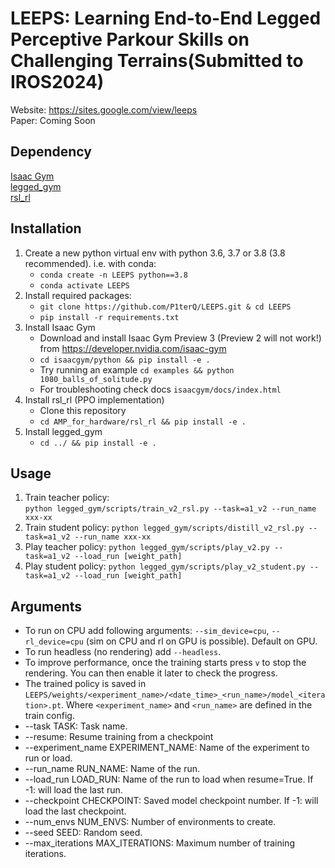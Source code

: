 # LEEPS: Learning End-to-End Legged Perceptive Parkour Skills on Challenging Terrains(Submitted to IROS2024)
Website: https://sites.google.com/view/leeps <br>
Paper: Coming Soon <br>

## Dependency
[Isaac Gym](https://developer.nvidia.com/isaac-gym) <br>
[legged_gym](https://github.com/leggedrobotics/legged_gym) <br>
[rsl_rl](https://github.com/leggedrobotics/rsl_rl) <br>

## Installation
1. Create a new python virtual env with python 3.6, 3.7 or 3.8 (3.8 recommended). i.e. with conda:
    - `conda create -n LEEPS python==3.8`
    - `conda activate LEEPS`
2. Install required packages:
    - `git clone https://github.com/P1terQ/LEEPS.git & cd LEEPS`
    - `pip install -r requirements.txt`
3. Install Isaac Gym
   - Download and install Isaac Gym Preview 3 (Preview 2 will not work!) from https://developer.nvidia.com/isaac-gym
   - `cd isaacgym/python && pip install -e .`
   - Try running an example `cd examples && python 1080_balls_of_solitude.py`
   - For troubleshooting check docs `isaacgym/docs/index.html`
4. Install rsl_rl (PPO implementation)
   - Clone this repository
   -  `cd AMP_for_hardware/rsl_rl && pip install -e .` 
5. Install legged_gym
   - `cd ../ && pip install -e .`

## Usage
1. Train teacher policy:   
  ```python legged_gym/scripts/train_v2_rsl.py --task=a1_v2 --run_name xxx-xx ```
1. Train student policy:
  ```python legged_gym/scripts/distill_v2_rsl.py --task=a1_v2 --run_name xxx-xx ```
1. Play teacher policy:
  ```python legged_gym/scripts/play_v2.py --task=a1_v2 --load_run [weight_path] ```
1. Play student policy:
  ```python legged_gym/scripts/play_v2_student.py --task=a1_v2 --load_run [weight_path] ```
  
## Arguments
 -  To run on CPU add following arguments: `--sim_device=cpu`, `--rl_device=cpu` (sim on CPU and rl on GPU is possible). Default on GPU.
 -  To run headless (no rendering) add `--headless`.
 -  To improve performance, once the training starts press `v` to stop the rendering. You can then enable it later to check the progress.
 -  The trained policy is saved in `LEEPS/weights/<experiment_name>/<date_time>_<run_name>/model_<iteration>.pt`. Where `<experiment_name>` and `<run_name>` are defined in the train config.
 -  --task TASK: Task name.
 -  --resume:   Resume training from a checkpoint
  - --experiment_name EXPERIMENT_NAME: Name of the experiment to run or load.
  - --run_name RUN_NAME:  Name of the run.
  - --load_run LOAD_RUN:   Name of the run to load when resume=True. If -1: will load the last run.
  - --checkpoint CHECKPOINT:  Saved model checkpoint number. If -1: will load the last checkpoint.
  - --num_envs NUM_ENVS:  Number of environments to create.
  - --seed SEED:  Random seed.
  - --max_iterations MAX_ITERATIONS:  Maximum number of training iterations.